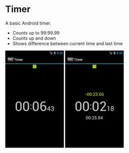# Timer
A basic Android timer.
- Counts up to 99:99.99
- Counts up and down
- Shows difference between current time and last time

<img src="https://github.com/LRih/Images/blob/master/Timer-1.png" alt="Image 1" width="186px"/>
<img src="https://github.com/LRih/Images/blob/master/Timer-2.png" alt="Image 2" width="186px"/>
